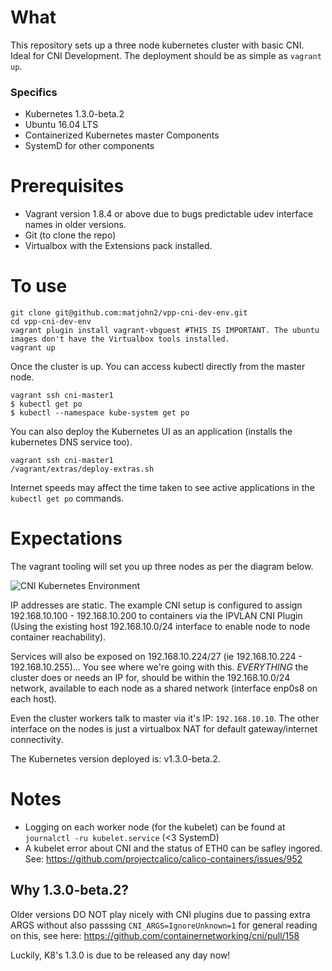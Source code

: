 # What
This repository sets up a three node kubernetes cluster with basic CNI. Ideal for CNI Development.
The deployment should be as simple as ```vagrant up```.

### Specifics
* Kubernetes 1.3.0-beta.2
* Ubuntu 16.04 LTS
* Containerized Kubernetes master Components
* SystemD for other components

# Prerequisites
- Vagrant version 1.8.4 or above due to bugs predictable udev interface names in older versions.
- Git (to clone the repo)
- Virtualbox with the Extensions pack installed.

# To use

```
git clone git@github.com:matjohn2/vpp-cni-dev-env.git
cd vpp-cni-dev-env
vagrant plugin install vagrant-vbguest #THIS IS IMPORTANT. The ubuntu images don't have the Virtualbox tools installed.
vagrant up
```

Once the cluster is up. You can access kubectl directly from the master node.

```
vagrant ssh cni-master1
$ kubectl get po
$ kubectl --namespace kube-system get po
```

You can also deploy the Kubernetes UI as an application (installs the kubernetes DNS service too).
```
vagrant ssh cni-master1
/vagrant/extras/deploy-extras.sh
```

Internet speeds may affect the time taken to see active applications in the ``` kubectl get po ``` commands.

# Expectations

The vagrant tooling will set you up three nodes as per the diagram below.

![CNI Kubernetes Environment](/diagrams/Vagrant-Ubuntu-CNI-VPP-Dev-Env-Arch-v1.png)

IP addresses are static. The example CNI setup is configured to assign 192.168.10.100 - 192.168.10.200 to containers via the IPVLAN CNI Plugin (Using the existing host 192.168.10.0/24 interface to enable node to node container reachability).

Services will also be exposed on 192.168.10.224/27 (ie 192.168.10.224 - 192.168.10.255)... You see where we're going with this. *EVERYTHING* the cluster does or needs an IP for, should be within the 192.168.10.0/24 network, available to each node as a shared network (interface enp0s8 on each host).

Even the cluster workers talk to master via it's IP: ```192.168.10.10```. The other interface on the nodes is just a virtualbox NAT for default gateway/internet connectivity.

The Kubernetes version deployed is: v1.3.0-beta.2.


# Notes
- Logging on each worker node (for the kubelet) can be found at ``` journalctl -ru kubelet.service ``` (<3 SystemD)
- A kubelet error about CNI and the status of ETH0 can be safley ingored. See: https://github.com/projectcalico/calico-containers/issues/952

## Why 1.3.0-beta.2?
Older versions DO NOT play nicely with CNI plugins due to passing extra ARGS without also passsing ```CNI_ARGS=IgnoreUnknown=1``` for general reading on this, see here: https://github.com/containernetworking/cni/pull/158

Luckily, K8's 1.3.0 is due to be released any day now!

